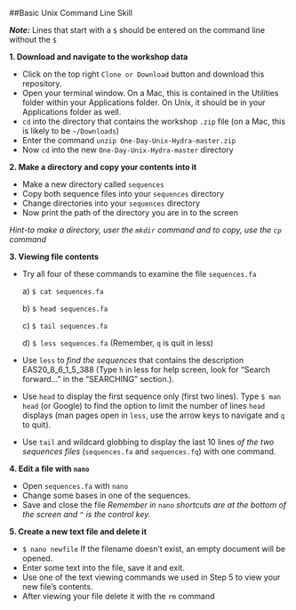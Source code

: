 ##Basic Unix Command Line Skill

***Note:*** Lines that start with a `$` should be entered on the command line without the  `$`

**1. Download and navigate to the workshop data**

- Click on the top right `Clone or Download` button and download this repository.
- Open your terminal window. On a Mac, this is contained in the Utilities folder within your Applications folder. On Unix, it should be in your Applications folder as well.
- `cd` into the directory that contains the workshop `.zip` file (on a Mac, this is likely to be `~/Downloads`)
- Enter the command `unzip One-Day-Unix-Hydra-master.zip`
- Now `cd` into the new `One-Day-Unix-Hydra-master` directory

**2. Make a directory and copy your contents into it**

- Make a new directory called `sequences`
- Copy both sequence files into your `sequences` directory
- Change directories into your `sequences` directory
- Now print the path of the directory you are in to the screen

*Hint-to make a directory, user the `mkdir` command and to copy, use the `cp` command*

**3. Viewing file contents**

- Try all four of these commands to examine the file `sequences.fa`
    
    a)  `$ cat sequences.fa`
    
    b)  `$ head sequences.fa`
    
    c)  `$ tail sequences.fa`
    
    d)  `$ less sequences.fa`   (Remember, `q` is quit in less)
    
- Use `less` to *find the sequences* that contains the description EAS20\_8\_6\_1\_5_388 (Type `h` in less for help screen, look for “Search forward…” in the “SEARCHING” section.).
    
- Use `head` to display the first sequence only (first two lines). Type `$ man head` (or Google) to find the option to limit the number of lines `head` displays (man pages open in `less`, use the arrow keys to navigate and `q` to quit).
    
- Use `tail` and wildcard globbing to display the last 10 lines *of the two sequences files* (`sequences.fa` and `sequences.fq`) with one command.

**4. Edit a file with `nano`**

- Open `sequences.fa` with `nano`
- Change some bases in one of the sequences.
- Save and close the file
*Remember in* `nano` *shortcuts are at the bottom of the screen and* `^` *is the control key.*

**5. Create a new text file and delete it**

- `$ nano newfile` If the filename doesn’t exist, an empty document will be opened.
- Enter some text into the file, save it and exit.
- Use one of the text viewing commands we used in Step 5 to view your new file’s contents.
- After viewing your file delete it with the `rm` command